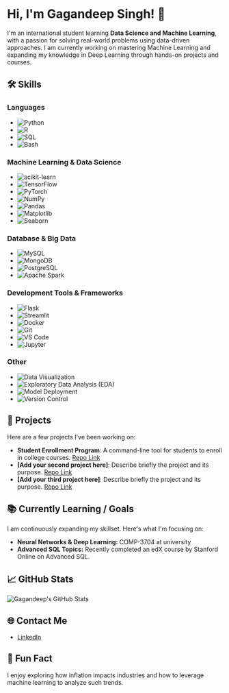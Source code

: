 # Hi, I'm Gagandeep Singh! 👋

I'm an international student learning **Data Science and Machine Learning**, with a passion for solving real-world problems using data-driven approaches. I am currently working on mastering Machine Learning and expanding my knowledge in Deep Learning through hands-on projects and courses.

## 🛠 Skills
### Languages
- ![Python](https://cdn.jsdelivr.net/gh/devicons/devicon/icons/python/python-original.svg)
- ![R](https://img.shields.io/badge/R-276DC3?style=for-the-badge&logo=r&logoColor=white)
- ![SQL](https://img.shields.io/badge/SQL-003B57?style=for-the-badge&logo=postgresql&logoColor=white)
- ![Bash](https://img.shields.io/badge/Bash-121011?style=for-the-badge&logo=gnubash&logoColor=white)

### Machine Learning & Data Science
- ![scikit-learn](https://img.shields.io/badge/scikit--learn-F7931E?style=for-the-badge&logo=scikit-learn&logoColor=white)
- ![TensorFlow](https://img.shields.io/badge/TensorFlow-FF6F00?style=for-the-badge&logo=tensorflow&logoColor=white)
- ![PyTorch](https://img.shields.io/badge/PyTorch-EE4C2C?style=for-the-badge&logo=pytorch&logoColor=white)
- ![NumPy](https://img.shields.io/badge/NumPy-013243?style=for-the-badge&logo=numpy&logoColor=white)
- ![Pandas](https://img.shields.io/badge/Pandas-150458?style=for-the-badge&logo=pandas&logoColor=white)
- ![Matplotlib](https://img.shields.io/badge/Matplotlib-013243?style=for-the-badge&logo=matplotlib&logoColor=white)
- ![Seaborn](https://img.shields.io/badge/Seaborn-3776AB?style=for-the-badge&logoColor=white)

### Database & Big Data
- ![MySQL](https://img.shields.io/badge/MySQL-4479A1?style=for-the-badge&logo=mysql&logoColor=white)
- ![MongoDB](https://img.shields.io/badge/MongoDB-47A248?style=for-the-badge&logo=mongodb&logoColor=white)
- ![PostgreSQL](https://img.shields.io/badge/PostgreSQL-336791?style=for-the-badge&logo=postgresql&logoColor=white)
- ![Apache Spark](https://img.shields.io/badge/Apache_Spark-E25A1C?style=for-the-badge&logo=apachespark&logoColor=white)

### Development Tools & Frameworks
- ![Flask](https://img.shields.io/badge/Flask-000000?style=for-the-badge&logo=flask&logoColor=white)
- ![Streamlit](https://img.shields.io/badge/Streamlit-FF4B4B?style=for-the-badge&logo=streamlit&logoColor=white)
- ![Docker](https://img.shields.io/badge/Docker-2496ED?style=for-the-badge&logo=docker&logoColor=white)
- ![Git](https://img.shields.io/badge/Git-F05032?style=for-the-badge&logo=git&logoColor=white)
- ![VS Code](https://img.shields.io/badge/VS%20Code-0078d7.svg?style=for-the-badge&logo=visual-studio-code&logoColor=white)
- ![Jupyter](https://img.shields.io/badge/Jupyter-F37626.svg?style=for-the-badge&logo=Jupyter&logoColor=white)

### Other
- ![Data Visualization](https://img.shields.io/badge/Data_Visualization-FF6F00?style=for-the-badge)
- ![Exploratory Data Analysis (EDA)](https://img.shields.io/badge/EDA-FF6F00?style=for-the-badge)
- ![Model Deployment](https://img.shields.io/badge/Model_Deployment-6DB33F?style=for-the-badge)
- ![Version Control](https://img.shields.io/badge/Version_Control-F05032?style=for-the-badge&logo=git&logoColor=white)

## 📂 Projects

Here are a few projects I've been working on:

- **Student Enrollment Program**: A command-line tool for students to enroll in college courses. [Repo Link](#)
- **[Add your second project here]**: Describe briefly the project and its purpose. [Repo Link](#)
- **[Add your third project here]**: Describe briefly the project and its purpose. [Repo Link](#)

## 📚 Currently Learning / Goals
I am continuously expanding my skillset. Here's what I'm focusing on:
- **Neural Networks & Deep Learning:** COMP-3704 at university
- **Advanced SQL Topics:** Recently completed an edX course by Stanford Online on Advanced SQL.

## 📈 GitHub Stats
![Gagandeep's GitHub Stats](https://github-readme-stats.vercel.app/api?username=gdsai4903&show_icons=true&theme=radical)

## 🌐 Contact Me
- <a href="https://www.linkedin.com/in/gagandeep-singh-354567242/" target="_blank">LinkedIn</a>

## 🎉 Fun Fact
I enjoy exploring how inflation impacts industries and how to leverage machine learning to analyze such trends.
